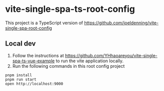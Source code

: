 # vite-single-spa-ts-root-config

This project is a TypeScript version of https://github.com/joeldenning/vite-single-spa-root-config

## Local dev

1. Follow the instructions at https://github.com/YHhaoareyou/vite-single-spa-ts-vue-example to run the vite application locally.
2. Run the following commands in this root config project

```
pnpm install
pnpm run start
open http://localhost:9000
```
